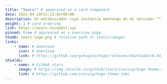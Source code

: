 ```yaml
---
title: "Searx!" # apperared on a card component
date: 2021-03-19T21:13:42+09:00
description: Un metabuscador cuya instancia mantengo en mi servidor ^^ Usalo! # apperared on a card component
weight: 1 # card ordering
link: https://searx.niceadsl.xyz
pinned: true # appreared on a overview page.
thumb: searx-logo.png # relative path in static/images
links:
    - name: # download
      icon: # download
      link: # https://github.com/gohugoio/hugo/releases/download/v0.64.1/hugo_extended_0.64.1_Windows-64bit.zip
shields:
    - name: # GitHub stars
      image: # https://img.shields.io/github/stars/zzossig/hugo-theme-zdoc?label=Star&style=social
      link: # https://github.com/zzossig/hugo-theme-zdoc
---
```


